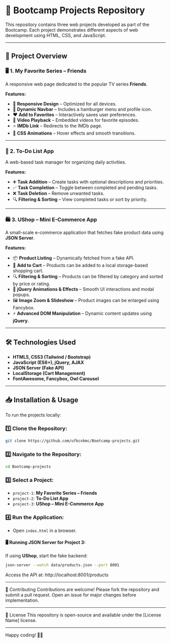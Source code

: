 # 📌 Bootcamp Projects Repository

This repository contains three web projects developed as part of the Bootcamp. Each project demonstrates different aspects of web development using HTML, CSS, and JavaScript.

---

## 🚀 Project Overview

### 🖥️ 1. My Favorite Series – Friends
A responsive web page dedicated to the popular TV series **Friends**.

**Features:**
- 📱 **Responsive Design** – Optimized for all devices.
- 📌 **Dynamic Navbar** – Includes a hamburger menu and profile icon.
- ❤️ **Add to Favorites** – Interactively saves user preferences.
- 🎥 **Video Playback** – Embedded videos for favorite episodes.
- ⭐ **IMDb Link** – Redirects to the IMDb page.
- 🎨 **CSS Animations** – Hover effects and smooth transitions.

---

### 📝 2. To-Do List App
A web-based task manager for organizing daily activities.

**Features:**
- ➕ **Task Addition** – Create tasks with optional descriptions and priorities.
- ✅ **Task Completion** – Toggle between completed and pending tasks.
- ❌ **Task Deletion** – Remove unwanted tasks.
- 🔍 **Filtering & Sorting** – View completed tasks or sort by priority.

---

### 🛍️ 3. UShop – Mini E-Commerce App
A small-scale e-commerce application that fetches fake product data using **JSON Server**.

**Features:**
- 📦 **Product Listing** – Dynamically fetched from a fake API.
- 🛒 **Add to Cart** – Products can be added to a local storage-based shopping cart.
- 🔍 **Filtering & Sorting** – Products can be filtered by category and sorted by price or rating.
- 🎨 **jQuery Animations & Effects** – Smooth UI interactions and modal popups.
- 🖼️ **Image Zoom & Slideshow** – Product images can be enlarged using Fancybox.
- ⚡ **Advanced DOM Manipulation** – Dynamic content updates using **jQuery**.

---

## 🛠️ Technologies Used
- **HTML5, CSS3 (Tailwind / Bootstrap)**
- **JavaScript (ES6+), jQuery, AJAX**
- **JSON Server (Fake API)**
- **LocalStorage (Cart Management)**
- **FontAwesome, Fancybox, Owl Carousel**

---

## 📥 Installation & Usage

To run the projects locally:

### 1️⃣ Clone the Repository:
```sh
git clone https://github.com/ufkcnkmc/Bootcamp-projects.git
```
### 2️⃣ Navigate to the Repository:
```sh
cd Bootcamp-projects
```
### 3️⃣ Select a Project: 
* `project-1`: **My Favorite Series – Friends** 
* `project-2`: **To-Do List App** 
* `project-3`: **UShop – Mini E-Commerce App**
### 4️⃣ Run the Application:
* Open `index.html` in a browser.
#### 🖥️ Running JSON Server for Project 3:
If using **UShop**, start the fake backend:
```sh
json-server --watch data/products.json --port 8001
```
Access the API at: http://localhost:8001/products

---
🤝 Contributing
Contributions are welcome! Please fork the repository and submit a pull request. Open an issue for major changes before implementation.

---
📜 License
This repository is open-source and available under the [License Name] license.

---
Happy coding! 🚀✨
